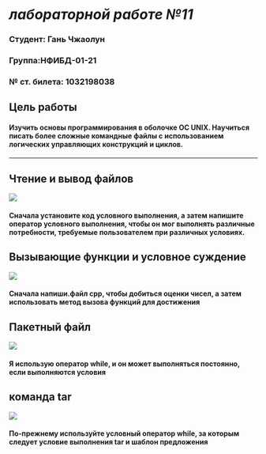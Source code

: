 # ***лабораторной работе №11***

### Студент: Гань Чжаолун                                    
### Группа:НФИБД-01-21 
### № ст. билета: 1032198038
 
## **Цель работы**
 
#### Изучить основы программирования в оболочке ОС UNIX. Научиться писать более сложные командные файлы с использованием логических управляющих конструкций и циклов.

--- 

## **Чтение и вывод файлов**
![](https://i.ibb.co/ZWK8Xbp/11-02.jpg)

#### Сначала установите код условного выполнения, а затем напишите оператор условного выполнения, чтобы он мог выполнять различные потребности, требуемые пользователем при различных условиях.


## **Вызывающие функции и условное суждение**
![](https://i.ibb.co/LzRF73z/11-04.jpg)

#### Сначала напиши.файл cpp, чтобы добиться оценки чисел, а затем использовать метод вызова функций для достижения


## **Пакетный файл**
![](https://i.ibb.co/VY6XHBk/11-06.jpg)

#### Я использую оператор while, и он может выполняться постоянно, если выполняются условия


## **команда tar**
![](https://i.ibb.co/vPNc8zj/11-08.jpg)

#### По-прежнему используйте условный оператор while, за которым следует условие выполнения tar и шаблон предложения